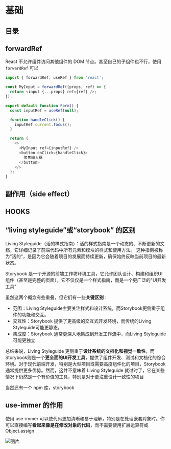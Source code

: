 
# 基础



## 目录
<!-- toc -->
 ## forwardRef   

React 不允许组件访问其他组件的 DOM 节点。甚至自己的子组件也不行，使用 `forwardRef` 可以

```javascript hl:3
import { forwardRef, useRef } from 'react';

const MyInput = forwardRef((props, ref) => {
  return <input {...props} ref={ref} />;
});

export default function Form() {
  const inputRef = useRef(null);

  function handleClick() {
    inputRef.current.focus();
  }

  return (
    <>
      <MyInput ref={inputRef} />
      <button onClick={handleClick}>
        聚焦输入框
      </button>
    </>
  );
}
```

## 副作用（side effect）


## HOOKS



## “living styleguide”或“storybook” 的区别

Living Styleguide（活的样式指南）：活的样式指南是一个动态的、不断更新的文档，它详细记录了前端代码中所有元素和模块的样式和使用方法。 这种指南被称为"活的"，是因为它会随着项目的发展而持续更新，确保始终反映当前项目的最新状态。

Storybook 是一个开源的前端工作坊环境工具，它允许团队设计、构建和组织UI组件（甚至是完整的页面），它不仅仅是一个样式指南，而是一个更广泛的"UI开发工具"

虽然这两个概念有些重叠，但它们有一些**关键区别**：
- 范围：Living Styleguide主要关注样式和设计系统，而Storybook更侧重于组件的功能和交互。
- 交互性：Storybook 提供了更高级的交互式开发环境，而传统的Living Styleguide可能更静态。
- 集成度：Storybook 通常更深入地集成到开发工作流中，而Living Styleguide可能更独立


总结来说，Living Styleguide 更侧重于**设计系统的文档化和视觉一致性**，而Storybook则是一个**更全面的UI开发工具**，提供了组件开发、测试和文档化的综合环境。对于现代前端开发，特别是大型项目或需要高度组件化的项目，Storybook 通常提供更多优势。然而，这并不意味着 Living Styleguide 就过时了，它在某些情况下仍然是一个有价值的工具，特别是对于更注重设计一致性的项目

当然还有一个 npm 库，storybook


## use-immer 的作用

使用 use-immer 可以使代码更加清晰和易于理解，特别是在处理嵌套对象时。你可以直接编写**看起来像是在修改对象的代码**，而不需要使用扩展运算符或 Object.assign

![图片](https://blog-1310531898.cos.ap-beijing.myqcloud.com/832-34-20241012/Pasted%20image%2020241023085656.png)

